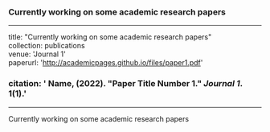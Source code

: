 ### Currently working on some academic research papers

---

title: "Currently working on some academic research papers"   <br/>
collection: publications     <br/>
venue: 'Journal 1'    <br/>
paperurl: 'http://academicpages.github.io/files/paper1.pdf'      <br/>
### citation: ' Name,  (2022). &quot;Paper Title Number 1.&quot; <i>Journal 1</i>. 1(1).'


---

Currently working on some academic research papers


